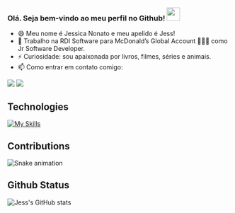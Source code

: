 ### Olá. Seja bem-vindo ao meu perfil no Github! <img src="https://camo.githubusercontent.com/e8e7b06ecf583bc040eb60e44eb5b8e0ecc5421320a92929ce21522dbc34c891/68747470733a2f2f6d656469612e67697068792e636f6d2f6d656469612f6876524a434c467a6361737252346961377a2f67697068792e676966" width="30px" data-canonical-src="https://media.giphy.com/media/hvRJCLFzcasrR4ia7z/giphy.gif" style="max-width:100%;">

- 😄 Meu nome é Jessica Nonato e meu apelido é Jess!
- 🔭 Trabalho na RDI Software para McDonald’s Global Account 🍔🥤🍟 como Jr Software Developer.
- ⚡ Curiosidade: sou apaixonada por livros, filmes, séries e animais. 
- 📫 Como entrar em contato comigo:

<div> 
  <a href = "mailto:jessica.menezs@gmail.com"><img src="https://img.shields.io/badge/-Gmail-%23333?style=for-the-badge&logo=gmail&logoColor=white" target="_blank"></a>
  <a href="https://www.linkedin.com/in/jessica-nonato/" target="_blank"><img src="https://img.shields.io/badge/-LinkedIn-%230077B5?style=for-the-badge&logo=linkedin&logoColor=white" target="_blank"></a> 
  
</div>

## Technologies
 [![My Skills](https://skillicons.dev/icons?i=angular,react,cs,js,ts,css,html,bootstrap,aws,docker,dotnet,nodejs&theme=light)](https://skillicons.dev)
 
## Contributions
![Snake animation](https://github.com/jessicanonato/jessicanonato/blob/output/github-contribution-grid-snake.svg)

## Github Status

![Jess's GitHub stats](https://github-readme-stats.vercel.app/api?username=jessicanonato&show_icons=true&theme=synthwave&hide_border=true&cache_seconds=2000&include_all_commits=true&count_private=true)

 

